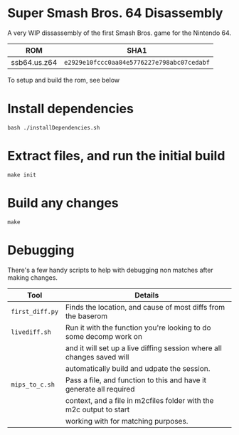 # Super Smash Bros. 64 Disassembly

A very WIP dissassembly of the first Smash Bros. game for the Nintendo 64.

| ROM          | SHA1                                      |
|--------------|-------------------------------------------|
| ssb64.us.z64 | `e2929e10fccc0aa84e5776227e798abc07cedabf`|

To setup and build the rom, see below

# Install dependencies

`bash ./installDependencies.sh`

# Extract files, and run the initial build

`make init`

# Build any changes

`make`

# Debugging
There's a few handy scripts to help with debugging non matches after making changes.

| Tool           | Details                                                                |
|----------------|------------------------------------------------------------------------|
|`first_diff.py` | Finds the location, and cause of most diffs from the baserom           |
|`livediff.sh`   | Run it with the function you're looking to do some decomp work on      |
|                | and it will set up a live diffing session where all changes saved will |
|                | automatically build and udpate the session.                            |
|`mips_to_c.sh`  | Pass a file, and function to this and have it generate all required    |
|                | context, and a file in m2cfiles folder with the m2c output to start    |
|                | working with for matching purposes.                                    |
